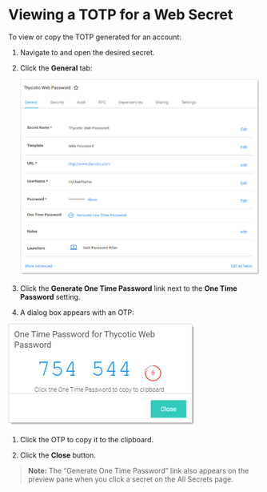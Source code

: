 [title]: # (Viewing a TOTP for a Web Secret)
[tags]: # (TOTP)
[priority]: # (60)

# Viewing a TOTP for a Web Secret

To view or copy the TOTP generated for an account:

1. Navigate to and open the desired secret.

1. Click the **General** tab:

   ![image-20191114095210641](images/image-20191114095210641.png)

1. Click the **Generate One Time Password** link next to the **One Time Password** setting.

1. A dialog box appears with an OTP:

![image-20191114095353491](images/image-20191114095353491.png)

1. Click the OTP to copy it to the clipboard.

1. Click the **Close** button.

> **Note:**  The “Generate One Time Password” link also appears on the preview pane when you click a secret on the All Secrets page.
